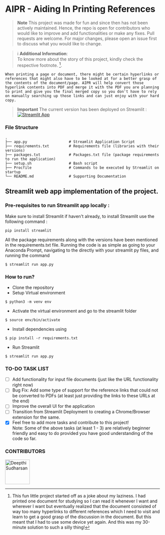 # AIPR - Aiding In Printing References

> **Note**
This project was made for fun and since then has not been actively maintained. Hence, the repo is open for contributors who would like to improve and add functionalities or make any fixes. Pull requests are welcome. For major changes, please open an issue first to discuss what you would like to change.

> :information_source: **Additional Information**: <br>
To know more about the story of this project, kindly check the respective footnote. [^1].

```
When printing a page or document, there might be certain hyperlinks or references that might also have to be looked at for a better grasp of the contents of the document/page. AIPR will help convert those hyperlink contents into PDF and merge it with the PDF you are planning to print and give you the final merged copy so you don't have to rely on manually searching up those links and can just enjoy with your hard copy. 
```

> **Important**
The current version has been deployed on Streamlit :
[![Streamlit App](https://static.streamlit.io/badges/streamlit_badge_black_white.svg)](https://printaid.streamlit.app/)

### File Structure
    .
    ├── app.py                   # Streamlit Application Script
    ├── requirements.txt         # Requirements file (libraries with their versions)
    ├── packages.txt             # Packages.txt file (package requirements to run the application)
    ├── setup.sh                 # Bash script
    ├── Procfile                 # Commands to be executed by Streamlit on startup
    └── README.md                # Supporting Documentation

## Streamlit web app implementation of the project. 

### Pre-requisites to run Streamlit app locally :

Make sure to install Streamlit if haven't already, to install Streamlit use the following command :

```
pip install streamlit
```
All the package requirements along with the versions have been mentioned in the requirements.txt file. Running the code is as simple as going to your Anaconda Prompt, navigating to the directly with your streamlit py files, and running the command 
```
$ streamlit run app.py
```
### How to run?

* Clone the repository
* Setup Virtual environment
```
$ python3 -m venv env
```
* Activate the virtual environment and go to the streamlit folder
```
$ source env/bin/activate
```
* Install dependencies using
```
$ pip install -r requirements.txt
```
* Run Streamlit
```
$ streamlit run app.py
```
### TO-DO TASK LIST 
- [ ] Add functionality for input file documents (just like the URL functionality right now)
- [ ] Bug Fix: Add some type of support for the reference links that could not be converted to PDFs (at least just providing the links to these URLs at the end)
- [ ] Improve the overall UI for the application
- [ ]  Transition from Streamlit Deployment to creating a Chrome/Browser extension for the same.
- [x] Feel free to add more tasks and contribute to this project!  
Note: Some of the above tasks (at least 1 - 3) are relatively beginner friendly and easy to do provided you have good understanding of the code so far.

### CONTRIBUTORS

[//]: contributor-faces
<a href="https://github.com/DeepthiSudharsan"><img src="https://avatars.githubusercontent.com/u/59824729?v=4" title="DeepthiSudharsan" width="80" height="80"></a>

[^1]: This fun little project started off as a joke about my laziness. I had printed one document for studying so I can read it whenever I want and wherever I want but eventually realized that the document consisted of way too many hyperlinks to different references which I need to visit and learn to get a good grasp of the discussion in the document. But this meant that I had to use some device yet again. And this was my 30-minute solution to such a silly thing!
